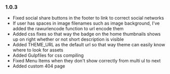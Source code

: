 ### 1.0.3

- Fixed social share buttons in the footer to link to correct social networks
- If user has spaces in image filenames such as image background, I've added the rawurlencode function to url encode them
- Added css fixes so that way the badge on the home thumbnails shows up on right whether or not short description is visible
- Added THEME_URL as the default url so that way theme can easily know where to look for assets
- Added Gulpfiles for css compiling
- Fixed Menu Items when they don't show correctly from multi ul to next
- Added custom 404 page
